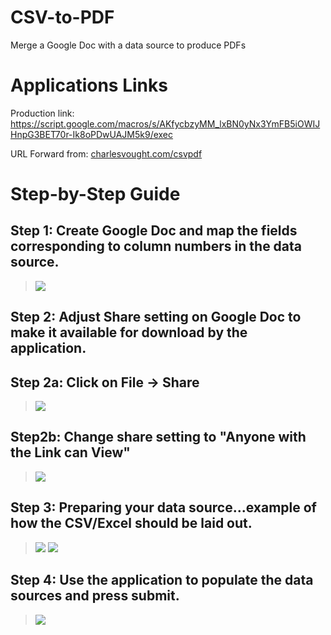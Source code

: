 # CSV-to-PDF
Merge a Google Doc with a data source to produce PDFs
# Applications Links
Production link: https://script.google.com/macros/s/AKfycbzyMM_lxBN0yNx3YmFB5iOWIJHnpG3BET70r-Ik8oPDwUAJM5k9/exec

URL Forward from: [charlesvought.com/csvpdf](charlesvought.com/csvpdf)


# Step-by-Step Guide

## Step 1: Create Google Doc and map the fields corresponding to column numbers in the data source.

> ![](https://i.imgur.com/DyvGdoA.jpg)


## Step 2: Adjust Share setting on Google Doc to make it available for download by the application.

## Step 2a: Click on File -> Share
> ![](https://i.imgur.com/QsSPB2x.jpg)

## Step2b: Change share setting to "Anyone with the Link can View"

> ![](https://i.imgur.com/lSp7bTM.jpg)

## Step 3: Preparing your data source...example of how the CSV/Excel should be laid out.

> ![](https://i.imgur.com/un6kwJ9.jpg)
> ![](https://i.imgur.com/uZqggsC.jpg)

## Step 4: Use the application to populate the data sources and press submit.

> ![](https://i.imgur.com/bC2yiBY.jpg)

